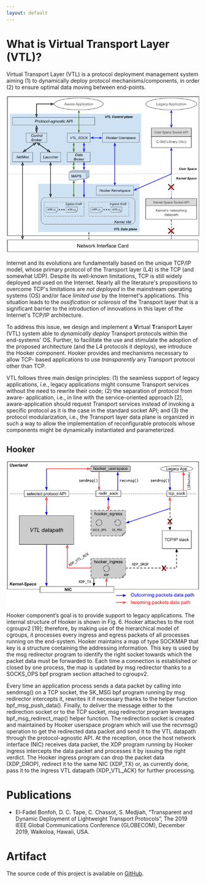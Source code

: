 ```yaml
---
layout: default
---
```


# <a name="vtl" /> What is Virtual Transport Layer (VTL)?

Virtual Transport Layer (VTL) is a protocol deployment management system aiming (1) to dynamically deploy protocol mechanisms/components, in order (2) to ensure optimal data moving between end-points.

![VTL](files/website/vtl.png)

Internet and its evolutions are fundamentally based on the unique TCP/IP model, whose primary protocol of the Transport layer (L4) is the TCP (and somewhat UDP). Despite its well-known limitations, TCP is still widely deployed and used on the Internet. Nearly all the literature's propositions to overcome TCP's limitations are _not deployed_ in the mainstream operating systems (OS) and/or face _limited use_ by the Internet's applications. This situation leads to the _ossification_ or _sclerosis_ of the Transport layer that is a significant barrier to the introduction of innovations in this layer of the Internet's TCP/IP architecture.

To address this issue, we design and implement a **V**irtual **T**ransport **L**ayer (VTL) system able to _dynamically deploy_ Transport protocols within the end-systems' OS. Further, to facilitate the use and stimulate the adoption of the proposed architecture (and the L4 protocols it deploys), we introduce the Hooker component. Hooker provides and mechanisms necessary to allow TCP- based applications to use _transparently_ any Transport protocol other than TCP.

VTL follows three main design principles: (1) the seamless support of legacy applications, i.e., legacy applications might consume Transport services without the need to rewrite their code; (2) the separation of protocol from aware- application, i.e., in line with the service-oriented approach [2], aware-application should request Transport services instead of invoking a specific protocol as it is the case in the standard socket API; and (3) the protocol modularization, i.e., the Transport layer data plane is organized in such a way to allow the implementation of reconfigurable protocols whose components might be dynamically instantiated and parameterized.

## <a name="hk" /> Hooker 

![HK](files/website/hk.png)

Hooker component’s goal is to provide support to legacy applications. The internal structure of Hooker is shown in Fig. 6. Hooker attaches to the root cgroupv2 [19]; therefore, by making use of the hierarchical model of cgroups, it processes every ingress and egress packets of all processes running on the end-system. Hooker maintains a map of type SOCKMAP that key is a structure containing the addressing information. This key is used by the msg redirector program to identify the right socket towards which the packet data must be forwarded to. Each time a connection is established or closed by one process, the map is updated by msg redirector thanks to a SOCKS_OPS bpf program section attached to cgroupv2.

Every time an application process sends a data packet by calling into sendmsg() on a TCP socket, the SK_MSG bpf program running by msg redirector intercepts it, rewrites it if necessary thanks to the helper function bpf_msg_push_data(). Finally, to deliver the message either to the redirection socket or to the TCP socket, msg redirector program leverages bpf_msg_redirect_map() helper function. The redirection socket is created and maintained by Hooker userspace program which will use the recvmsg() operation to get the redirected data packet and send it to the VTL datapath through the protocol-agnostic API. At the reception, once the host network interface (NIC) receives data packet, the XDP program running by Hooker ingress intercepts the data packet and processes it by issuing the right verdict. The Hooker ingress program can drop the packet data (XDP_DROP), redirect it to the same NIC (XDP_TX) or, as currently done, pass it to the ingress VTL datapath (XDP_VTL_ACK) for further processing.

# <a name="publi" /> Publications

* El-Fadel Bonfoh, D. C. Tape, C. Chassot, S. Medjiah, “Transparent and Dynamic Deployment of Lightweight Transport Protocols”, The 2019 IEEE Global Communications Conference (GLOBECOM), December 2019, Waikoloa, Hawaii, USA.


# <a name="artifact" /> Artifact

The source code of this project is available on [GitHub](https://github.com/elfadel/vtl).